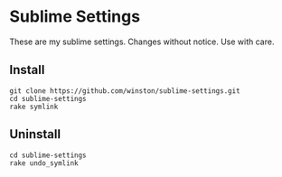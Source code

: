 # Sublime Settings

These are my sublime settings. Changes without notice. Use with care.

## Install

    git clone https://github.com/winston/sublime-settings.git
    cd sublime-settings
    rake symlink

## Uninstall

    cd sublime-settings
    rake undo_symlink
